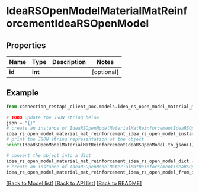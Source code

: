 # IdeaRSOpenModelMaterialMatReinforcementIdeaRSOpenModel


## Properties

Name | Type | Description | Notes
------------ | ------------- | ------------- | -------------
**id** | **int** |  | [optional] 

## Example

```python
from connection_restapi_client_poc.models.idea_rs_open_model_material_mat_reinforcement_idea_rs_open_model import IdeaRSOpenModelMaterialMatReinforcementIdeaRSOpenModel

# TODO update the JSON string below
json = "{}"
# create an instance of IdeaRSOpenModelMaterialMatReinforcementIdeaRSOpenModel from a JSON string
idea_rs_open_model_material_mat_reinforcement_idea_rs_open_model_instance = IdeaRSOpenModelMaterialMatReinforcementIdeaRSOpenModel.from_json(json)
# print the JSON string representation of the object
print(IdeaRSOpenModelMaterialMatReinforcementIdeaRSOpenModel.to_json())

# convert the object into a dict
idea_rs_open_model_material_mat_reinforcement_idea_rs_open_model_dict = idea_rs_open_model_material_mat_reinforcement_idea_rs_open_model_instance.to_dict()
# create an instance of IdeaRSOpenModelMaterialMatReinforcementIdeaRSOpenModel from a dict
idea_rs_open_model_material_mat_reinforcement_idea_rs_open_model_from_dict = IdeaRSOpenModelMaterialMatReinforcementIdeaRSOpenModel.from_dict(idea_rs_open_model_material_mat_reinforcement_idea_rs_open_model_dict)
```
[[Back to Model list]](../README.md#documentation-for-models) [[Back to API list]](../README.md#documentation-for-api-endpoints) [[Back to README]](../README.md)



